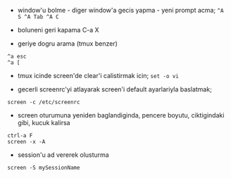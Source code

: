 * window'u bolme - diger window'a gecis yapma - yeni prompt acma;
`
 ^A S
 ^A Tab
 ^A C
`
* boluneni geri kapama
C-a X

* geriye dogru arama (tmux benzer)
```
^a esc
^a [
```

* tmux icinde screen'de clear'i calistirmak icin;
`set -o vi`

* gecerli screenrc'yi atlayarak screen'i default ayarlariyla baslatmak;
```
screen -c /etc/screenrc
```

* screen oturumuna yeniden baglandiginda, pencere boyutu, ciktigindaki gibi, kucuk kalirsa

```
ctrl-a F 
screen -x -A
```
* session'u ad vererek olusturma
```
screen -S mySessionName
```
